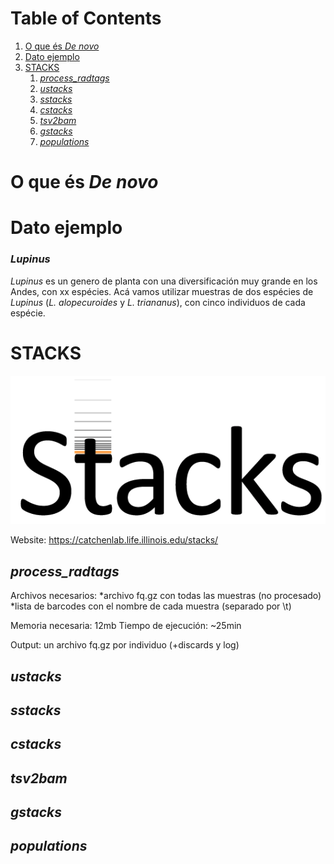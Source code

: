 
# Table of Contents

1. [O que és *De novo*](#denovo)
2. [Dato ejemplo](#dato)
2. [STACKS](#stacks)
	1. [*process_radtags*](#process_radtagd)
	2. [*ustacks*](#ustacks)
	3. [*sstacks*](#sstacks)
	4. [*cstacks*](#cstacks)
	5. [*tsv2bam*](#tsv2bam)
	6. [*gstacks*](#gstacks)
	7. [*populations*](#population)

# O que és *De novo* <a name = "denovo"></a>

# Dato ejemplo <a name = "dato"></a>
### *Lupinus*
*Lupinus* es un genero de planta con una diversificación muy grande en los Andes, con xx espécies. Acá vamos utilizar muestras de dos espécies de *Lupinus* (*L. alopecuroides* y *L. triananus*), con cinco individuos de cada espécie.


# STACKS <a name = "stacks"></a>

![stacks logo](./Imagenes/stacks_logo.png)

Website: https://catchenlab.life.illinois.edu/stacks/

## *process_radtags* <a name = "process_radtags"></a>
Archivos necesarios: 
*archivo fq.gz con todas las muestras (no procesado)
*lista de barcodes con el nombre de cada muestra (separado por \t)

Memoria necesaria: 12mb
Tiempo de ejecución: ~25min

Output: un archivo fq.gz por individuo (+discards y log)

## *ustacks* <a name = "ustacks"></a>

## *sstacks* <a name = "sstacks"></a>

## *cstacks* <a name = "cstacks"></a>

## *tsv2bam* <a name = "tsv2bam"></a>

## *gstacks* <a name = "gstacks"></a>

## *populations* <a name = "populations"></a>